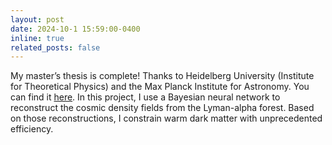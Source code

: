 ```yaml
---
layout: post
date: 2024-10-1 15:59:00-0400
inline: true
related_posts: false
---
```

My master’s thesis is complete! Thanks to Heidelberg University (Institute for Theoretical Physics) and the Max Planck Institute for Astronomy. You can find it [here](/assets/pdf/MASTER_THESIS_ANDER_ARTOLA.pdf). In this project, I use a Bayesian neural network to reconstruct the cosmic density fields from the Lyman-alpha forest. Based on those reconstructions, I constrain warm dark matter with unprecedented efficiency.